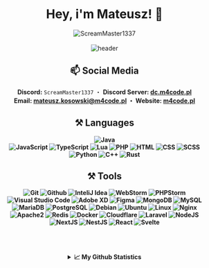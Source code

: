 <div align="center">
  <h1> Hey, i'm Mateusz! 👋 </h1>
  <img src="https://komarev.com/ghpvc/?username=ScreamMaster1337" alt="ScreamMaster1337" /><br/><br/>
  <img src="https://cdn.discordapp.com/attachments/1102682877235310734/1143324173310103602/dc.png" alt="header"/>
   <h2>📫 Social Media</h2>
  
  <b>Discord:</b> <code>ScreamMaster1337</code> ・ 
  <b>Discord Server: <a href="https://dc.m4code.pl">dc.m4code.pl</a>
  <br>
  <b>Email:</b> <a href="mailto:mateusz.kosowski@m4code.pl">mateusz.kosowski@m4code.pl</a> ・ 
  <b>Website:</b> <a href="https://www.m4code.pl">m4code.pl</a>
  <br>
  

  <h2>⚒ Languages</h2>
  
  ![Java](https://img.shields.io/badge/-Java-black?style=flat&logo=java)  
  ![JavaScript](https://img.shields.io/badge/-JavaScript-black?style=flat&logo=javascript)
  ![TypeScript](https://img.shields.io/badge/-TypeScript-black?style=flat&logo=typescript)
  ![Lua](https://img.shields.io/badge/-Lua-black?style=flat&logo=lua) 
  ![PHP](https://img.shields.io/badge/-PHP-black?style=flat&logo=php)
  ![HTML](https://img.shields.io/badge/-HTML-black?style=flat&logo=html5)
  ![CSS](https://img.shields.io/badge/-CSS-black?style=flat&logo=css3)
  ![SCSS](https://img.shields.io/badge/-SCSS-black?style=flat&logo=sass)
  ![Python](https://img.shields.io/badge/-Python-black?style=flat&logo=python)
  ![C++](https://img.shields.io/badge/-C++-black?style=flat&logo=c)
  ![Rust](https://img.shields.io/badge/-Rust-black?style=flat&logo=rust)
  <br>


  <h2>⚒ Tools</h2>

  ![Git](https://img.shields.io/badge/-Git-black?style=flat&logo=git)
  ![Github](https://img.shields.io/badge/-Github-black?style=flat&logo=github)
  ![InteliJ Idea](https://img.shields.io/badge/InteliJ%20idea-black?style=flat&logo=intellij-idea)
  ![WebStorm](https://img.shields.io/badge/WebStorm-black?style=flat&logo=webstorm)
  ![PHPStorm](https://img.shields.io/badge/PHPStorm-black?style=flat&logo=phpstorm)
  ![Visual Studio Code](https://img.shields.io/badge/-Visual%20Studio%20Code-black?style=flat&logo=visual-studio-code)
  ![Adobe XD](https://img.shields.io/badge/-Adobe%20XD-black?style=flat&logo=adobexd) 
  ![Figma](https://img.shields.io/badge/-Figma-black?style=flat&logo=figma)
  ![MongoDB](https://img.shields.io/badge/-MongoDB-black?style=flat&logo=mongodb)
  ![MySQL](https://img.shields.io/badge/-MySQL-black?style=flat&logo=mysql)
  ![MariaDB](https://img.shields.io/badge/-Mariadb-black?style=flat&logo=mariadb)
  ![PostgreSQL](https://img.shields.io/badge/-PostgreSQL-black?style=flat&logo=postgresql)
  ![Debian](https://img.shields.io/badge/-Debian-black?style=flat&logo=debian)
  ![Ubuntu](https://img.shields.io/badge/-Ubuntu-black?style=flat&logo=ubuntu)
  ![Linux](https://img.shields.io/badge/-Linux-black?style=flat&logo=linux)
  ![Nginx](https://img.shields.io/badge/-Nginx-black?style=flat&logo=nginx)
  ![Apache2](https://img.shields.io/badge/-Apache%202-black?style=flat&logo=apache)
  ![Redis](https://img.shields.io/badge/-Redis-black?style=flat&logo=Redis)
  ![Docker](https://img.shields.io/badge/-Docker-black?style=flat&logo=docker)
  ![Cloudflare](https://img.shields.io/badge/-Cloudflare-black?style=flat&logo=cloudflare)
  ![Laravel](https://img.shields.io/badge/-Lavarel-black?style=flat&logo=laravel)
  ![NodeJS](https://img.shields.io/badge/-NodeJS-black?style=flat&logo=Node.js)
  ![NextJS](https://img.shields.io/badge/-NextJS-black?style=flat&logo=next.js)
  ![NestJS](https://img.shields.io/badge/-NestJS-black?style=flat&logo=nestjs)
  ![React](https://img.shields.io/badge/-React-black?style=flat&logo=react)
  ![Svelte](https://img.shields.io/badge/-Svelte-black?style=flat&logo=svelte) 
  <br>
  
  <br><br>
  <details>
    <summary>📈 My Github Statistics</summary>
    <p >
        <img alt = "GitHub Stats" src="https://github-readme-stats.vercel.app/api?username=ScreamMaster1337&show_icons=true&hide=issues&icon_color=000000&hide_border=true&title_color=cb1aad&text_color=fff&show_icons=true&theme=dark">
        <br>
        <img alt = "GitHub Stats" src="https://github-readme-streak-stats.herokuapp.com/?user=ScreamMaster1337&show_icons=true&hide=issues&icon_color=000000&hide_border=true&title_color=cb1aad&text_color=fff&show_icons=true&theme=dark">
        <br>
        <img alt = "Top Language" src="https://github-readme-stats.vercel.app/api/top-langs/?username=ScreamMaster1337&hide=html,&hide_border=true&show_icons=true&theme=dark&title_color=cb1aad&text_color=fff"
    </p>
  </details>
</div>

